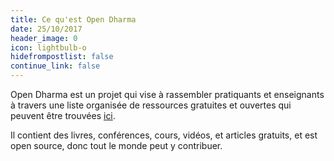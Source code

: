 ```yaml
---
title: Ce qu'est Open Dharma
date: 25/10/2017
header_image: 0
icon: lightbulb-o
hidefrompostlist: false
continue_link: false
---
```

Open Dharma est un projet qui vise à rassembler pratiquants et enseignants à travers une liste organisée de ressources gratuites et ouvertes qui peuvent être trouvées [ici](https://github.com/buddha-dharma/buddhism).

Il contient des livres, conférences, cours, vidéos, et articles gratuits, et est open source, donc tout le monde peut y contribuer.